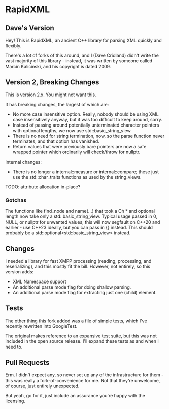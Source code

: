 # RapidXML
## Dave's Version

Hey! This is RapidXML, an ancient C++ library for parsing XML quickly and flexibly.

There's a lot of forks of this around, and I (Dave Cridland) didn't write the vast majority of this library - instead, it was written by someone called Marcin Kalicinski, and his copyright is dated 2009.

## Version 2, Breaking Changes

This is version 2.x. You might not want this.

It has breaking changes, the largest of which are:
* No more case insensitive option. Really, nobody should be using XML case insensitively anyway, but it was too difficult to keep around, sorry.
* Instead of passing around potentially unterminated character pointers with optional lengths, we now use std::basic_string_view
* There is no need for string termination, now, so the parse function never terminates, and that option has vanished.
* Return values that were previously bare pointers are now a safe wrapped pointer which ordinarily will check/throw for nullptr.

Internal changes:
* There is no longer a internal::measure or internal::compare; these just use the std::char_traits<Ch> functions as used by the string_views.

TODO: attribute allocation in-place?

### Gotchas

The functions like find_node and name(...) that took a Ch * and optional length now take only a
std::basic_string_view<Ch>. Typical usage passed in 0, NULL, or nullptr for unwanted values; this will now segfault on C++20
and earlier - use C++23 ideally, but you can pass in {} instead. This should probably be a
std::optional<std::basic_string_view<Ch>> instead.

## Changes

I needed a library for fast XMPP processing (reading, processing, and reserializing), and this mostly fit the bill. However, not entirely, so this version adds:

* XML Namespace support
* An additional parse mode flag for doing shallow parsing.
* An additional parse mode flag for extracting just one (child) element.

## Tests

The other thing this fork added was a file of simple tests, which I've recently rewritten into GoogleTest.

The original makes reference to an expansive test suite, but this was not included in the open source release. I'll expand these tests as and when I need to.

## Pull Requests

Erm. I didn't expect any, so never set up any of the infrastructure for them - this was really a fork-of-convenience for me. Not that they're unwelcome, of course, just entirely unexpected.

But yeah, go for it, just include an assurance you're happy with the licensing.